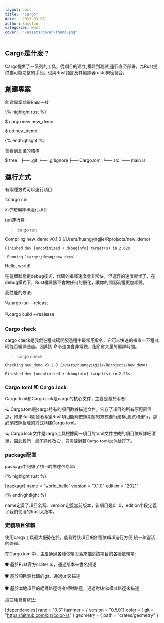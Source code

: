 ```yaml
---
layout: post
title:  "Cargo"
date:   2023-03-07
author: Easyfun
categories: Rust
cover:  "/assets/cover-thumb.png"
---
```




## Cargo是什麼？

Cargo提供了一系列的工具，從項目的建立,構建到測試,運行直至部署，為Rust提供盡可能完整的手段。也與Rust語言及其編譯器rustc緊密結合。

## 創建專案

創建專案就跟Rails一樣

{% highlight rust %}

$ cargo new new_demo

$ cd new_demo

{% endhighlight %}

會看到創建的結構

$ tree
.
├── .git
├── .gitignore
├── Cargo.toml
└── src
    └── main.rs


## 運行方式

有兩種方式可以運行項目:

1.cargo run

2.手動編譯和運行項目

run運行後:
> cargo run

   Compiling new_demo v0.1.0 (/Users/huangyingjie/Rprojects/new_demo)

    Finished dev [unoptimized + debuginfo] target(s) in 2.62s

     Running `target/debug/new_demo`

Hello, world!

在這個狀態是debug模式，代碼的編譯速度會非常快，但運行的速度就慢了，在debug模式下，Rust編譯器不會做任何的優化，讓你的開發流程更加順暢。

高性能的方法:

🔍cargo run --release

🔍cargo build --realease

### Cargo check

cargo check是我們在程式碼開發過程中最常用指令，它可以快速的檢查一下程式碼能否編譯通過。因此該
命令速度會非常快，能節省大量的編譯時間。

> cargo check

    Checking new_demo v0.1.0 (/Users/huangyingjie/Rprojects/new_demo)

    Finished dev [unoptimized + debuginfo] target(s) in 2.23s

### Cargo.toml 和 Cargo.lock

Cargo.toml和Cargo.lock是cargo的核心文件，主要是基於兩者:

🪒 Cargo.toml是cargo特有的項目數據描述文件。它存了項目的所有原配置信息，如果Rust開發者希望Rust項目能夠依照期望的方式進行建構,測試和運行，那必須按照合理的方式構建Cargo.toml。

🪒 Cargo.lock文件是cargo工具根據同一項目的toml文件生成的項目依賴詳細清單，因此我們一般不用修改它，只需要對著Cargo.toml文件就行了。

### package配置

package中記錄了項目的描述信息如:

{% highlight rust %}

[package]
name = "world_hello"
version = "0.1.0"
edition = "2021"

{% endhightlight %}

name定義了項目名稱，version定義當前版本，新項目是0.1.0，edition字段定義了我們使用的Rust大版本。

### 定義項目依賴

使用cargo工具最大優勢在於，能夠對該項目的各種依賴項進行方便,統一和靈活的管理。

在Cargo.toml中，主要通過各種依賴段落來描述該項目的各種依賴項:

🛡 基於Rust官方crates.io，通過版本來書名描述

🛡 基於項目源代碼的git，通過url來描述

🛡 基於本地項目的絕對路徑或者相對路徑，通過對Unix模式路徑來描述

這三種具體寫法:

  [dependencies]
    rand = "0.3"
    hammer = { version = "0.5.0"}
    color = { git = "https://github.com/bjz/color-rs" }
    geometry = { path = "crates/geometry" }



